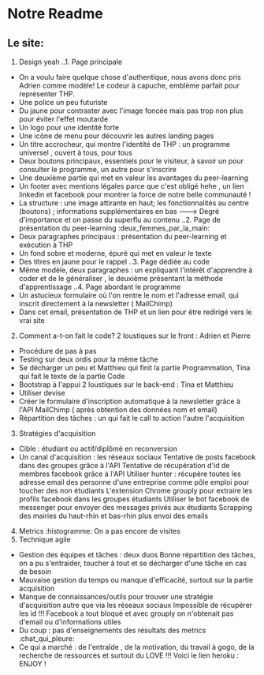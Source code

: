 # Notre Readme 
## Le site:
1. Design yeah
..1. Page principale 
* On a voulu faire quelque chose d'authentique, nous avons donc pris Adrien comme modèle! Le codeur à capuche, emblème parfait pour représenter THP. 
* Une police un peu futuriste
* Du jaune pour contraster avec l'image foncée mais pas trop non plus pour éviter l'effet moutarde
* Un logo pour une identité forte
* Une icône de menu pour découvrir les autres landing pages
* Un titre accrocheur, qui montre l'identité  de THP : un programme universel , ouvert à tous, pour tous  
* Deux boutons principaux, essentiels pour le visiteur, à savoir un pour consulter le programme, un autre pour s'inscrire
* Une deuxième partie  qui met en valeur les avantages du peer-learning
* Un footer avec mentions légales parce que c'est obligé hehe , un lien linkedin et facebook pour montrer la force de notre belle communauté !
* La structure : une image attirante en haut; les fonctionnalités au centre (boutons) ; informations supplémentaires en bas
---> Degré d'importance et on passe du superflu au contenu
..2. Page de présentation du peer-learning :deux_femmes_par_la_main:
* Deux paragraphes principaux : présentation du peer-learning et exécution à THP
* Un fond sobre et moderne, épuré qui met en valeur le texte
* Des titres en jaune pour le rappel
..3. Page dédiée au code 
* Même modèle, deux paragraphes : un expliquant l'intérêt d'apprendre à coder et de le généraliser , le deuxième présentant la méthode d'apprentissage
..4. Page abordant le programme 
* Un astucieux formulaire où l'on rentre le nom et l'adresse email, qui inscrit directement à la newsletter ( MailChimp)
* Dans cet email, présentation de THP et un lien pour être redirigé vers le vrai site
2. Comment a-t-on fait le code? 
2 loustiques sur le front : Adrien et Pierre
* Procédure de pas à pas
* Testing sur deux ordis pour la même tâche
* Se décharger un peu et Matthieu qui finit la partie Programmation, Tina qui fait le texte de la partie Code
* Bootstrap à l'appui
2 loustiques sur le back-end : Tina et Matthieu
* Utiliser devise
* Créer le formulaire d'inscription automatique à la newsletter grâce à l'API MailChimp ( après obtention des données nom  et  email)
* Répartition des tâches : un qui fait le call to action l'autre l'acquisition
3. Stratégies d'acquisition 
* Cible : étudiant ou actif/diplômé en reconversion
* Un canal d'acquisition : les réseaux sociaux
Tentative de posts facebook dans des groupes grâce à l'API
Tentative de récupération d'id de membres facebook grâce à l'API
Utiliser hunter : récupère toutes les adresse email des personne d'une entreprise comme pôle emploi pour toucher des non étudiants
L'extension Chrome grouply pour extraire les profils facebook dans les groupes étudiants
Utiliser le bot facebook de messenger pour envoyer des messages privés aux étudiants
Scrapping des mairies du haut-rhin et bas-rhin plus envoi des emails
4. Metrics :histogramme:
On a pas encore de visites
5. Technique agile 
* Gestion des équipes et tâches : deux duos
Bonne répartition des tâches, on a pu s'entraider, toucher à tout et se décharger d'une tâche en cas de besoin
* Mauvaise gestion du temps ou manque d'efficacité, surtout sur la partie acquisition
* Manque de connaissances/outils pour trouver une stratégie d'acquisition autre que via les réseaux sociaux
Impossible de récupérer les id !!! Facebook a tout bloqué et avec grouply on n'obtenait pas d'email ou d'informations utiles
* Du coup : pas d'enseignements des résultats des metrics :chat_qui_pleure:
* Ce qui a marché : de l'entraîde , de la motivation, du travail à gogo, de la recherche de ressources et surtout du LOVE !!!
Voici le lien heroku :
ENJOY !
